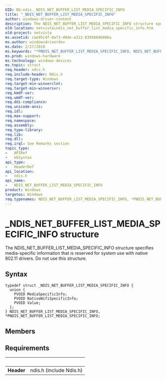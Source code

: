 ```yaml
---
UID: NS:ndis._NDIS_NET_BUFFER_LIST_MEDIA_SPECIFIC_INFO
title: "_NDIS_NET_BUFFER_LIST_MEDIA_SPECIFIC_INFO"
author: windows-driver-content
description: The NDIS_NET_BUFFER_LIST_MEDIA_SPECIFIC_INFO structure specifies media-specific information that is reserved for system use with native 802.11 drivers. Do not use this structure.
old-location: netvista\ndis_net_buffer_list_media_specific_info.htm
old-project: netvista
ms.assetid: cae95c4f-0af3-49de-a312-83958896006a
ms.author: windowsdriverdev
ms.date: 2/27/2018
ms.keywords: "*PNDIS_NET_BUFFER_LIST_MEDIA_SPECIFIC_INFO, NDIS_NET_BUFFER_LIST_MEDIA_SPECIFIC_INFO, NDIS_NET_BUFFER_LIST_MEDIA_SPECIFIC_INFO structure [Network Drivers Starting with Windows Vista], PNDIS_NET_BUFFER_LIST_MEDIA_SPECIFIC_INFO, PNDIS_NET_BUFFER_LIST_MEDIA_SPECIFIC_INFO structure pointer [Network Drivers Starting with Windows Vista], _NDIS_NET_BUFFER_LIST_MEDIA_SPECIFIC_INFO, ndis/NDIS_NET_BUFFER_LIST_MEDIA_SPECIFIC_INFO, ndis/PNDIS_NET_BUFFER_LIST_MEDIA_SPECIFIC_INFO, netvista.ndis_net_buffer_list_media_specific_info"
ms.prod: windows-hardware
ms.technology: windows-devices
ms.topic: struct
req.header: ndis.h
req.include-header: Ndis.h
req.target-type: Windows
req.target-min-winverclnt: 
req.target-min-winversvr: 
req.kmdf-ver: 
req.umdf-ver: 
req.ddi-compliance: 
req.unicode-ansi: 
req.idl: 
req.max-support: 
req.namespace: 
req.assembly: 
req.type-library: 
req.lib: 
req.dll: 
req.irql: See Remarks section
topic_type:
-	APIRef
-	kbSyntax
api_type:
-	HeaderDef
api_location:
-	ndis.h
api_name:
-	NDIS_NET_BUFFER_LIST_MEDIA_SPECIFIC_INFO
product: Windows
targetos: Windows
req.typenames: NDIS_NET_BUFFER_LIST_MEDIA_SPECIFIC_INFO, *PNDIS_NET_BUFFER_LIST_MEDIA_SPECIFIC_INFO
---
```


# _NDIS_NET_BUFFER_LIST_MEDIA_SPECIFIC_INFO structure
The NDIS_NET_BUFFER_LIST_MEDIA_SPECIFIC_INFO structure specifies media-specific information that is
    reserved for system use with native 802.11 drivers. Do not use this structure.

## Syntax
````
typedef struct _NDIS_NET_BUFFER_LIST_MEDIA_SPECIFIC_INFO {
  union {
    PVOID MediaSpecificInfo;
    PVOID NativeWifiSpecificInfo;
    PVOID Value;
  };
} NDIS_NET_BUFFER_LIST_MEDIA_SPECIFIC_INFO, *PNDIS_NET_BUFFER_LIST_MEDIA_SPECIFIC_INFO;
````

## Members



## Requirements
| &nbsp; | &nbsp; |
| ---- |:---- |
| **Header** | ndis.h (include Ndis.h) |